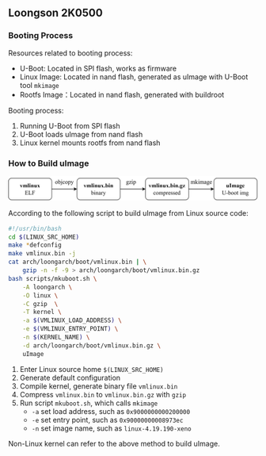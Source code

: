 ## Loongson 2K0500

### Booting Process

Resources related to booting process:

- U-Boot: Located in SPI flash, works as firmware
- Linux Image: Located in nand flash, generated as uImage with U-Boot tool `mkimage`
- Rootfs Image：Located in nand flash, generated with buildroot

Booting process:

1. Running U-Boot from SPI flash
2. U-Boot loads uImage from nand flash
3. Linux kernel mounts rootfs from nand flash

### How to Build uImage

![](./img/mk-uimage.png)

According to the following script to build uImage from Linux source code:
```sh
#!/usr/bin/bash
cd $(LINUX_SRC_HOME)
make *defconfig
make vmlinux.bin -j
cat arch/loongarch/boot/vmlinux.bin | \
    gzip -n -f -9 > arch/loongarch/boot/vmlinux.bin.gz
bash scripts/mkuboot.sh \
    -A loongarch \
    -O linux \
    -C gzip  \
    -T kernel \
    -a $(VMLINUX_LOAD_ADDRESS) \
    -e $(VMLINUX_ENTRY_POINT) \
    -n $(KERNEL_NAME) \
    -d arch/loongarch/boot/vmlinux.bin.gz \
    uImage
```
1. Enter Linux source home `$(LINUX_SRC_HOME)`
2. Generate default configuration
3. Compile kernel, generate binary file `vmlinux.bin`
4. Compress `vmlinux.bin` to `vmlinux.bin.gz` with `gzip` 
5. Run script `mkuboot.sh`, which calls `mkimage`
    - `-a` set load address, such as `0x9000000000200000`
    - `-e` set entry point, such as `0x90000000008973ec`
    - `-n` set image name, such as `linux-4.19.190-xeno`

Non-Linux kernel can refer to the above method to build uImage.
